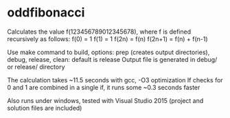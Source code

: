 # oddfibonacci
Calculates the value f(123456789012345678), where f is defined recursively as follows:
f(0) = 1
f(1) = 1
f(2n) = f(n)
f(2n+1) = f(n) + f(n-1)

Use make command to build, options: prep (creates output directories), debug, release, clean: default is release
Output file is generated in debug/ or release/ directory

The calculation takes ~11.5 seconds with gcc, -O3 optimization
If checks for 0 and 1 are combined in a single if, it runs some ~0.3 seconds faster

Also runs under windows, tested with Visual Studio 2015 (project and solution files are included)

